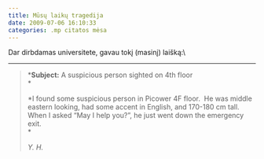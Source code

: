 ```yaml
---
title: Mūsų laikų tragedija
date: 2009-07-06 16:10:33
categories: .mp citatos mėsa
---
```


Dar dirbdamas universitete, gavau tokį (masinį) laišką:\
 ******

> ***Subject:** A suspicious person sighted on 4th floor\
> *
>
> *I found some suspicious person in Picower 4F floor.  He was middle\
>  eastern looking, had some accent in English, and 170-180 cm tall.\
>  When I asked “May I help you?”, he just went down the emergency exit.\
> *
>
> *Y. H.*
